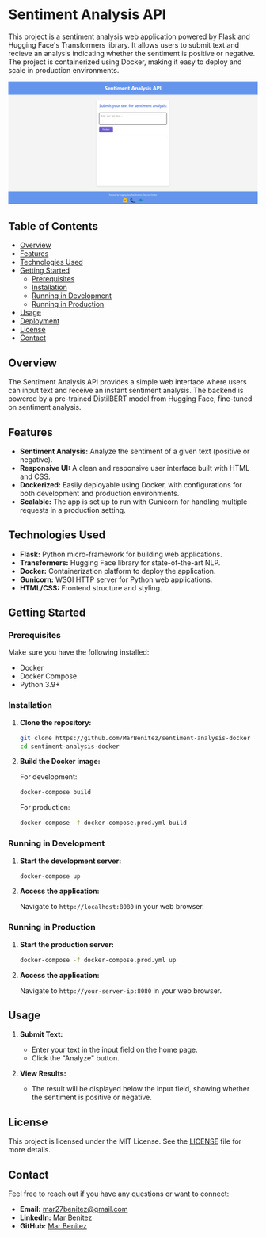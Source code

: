 # Sentiment Analysis API

This project is a sentiment analysis web application powered by Flask and Hugging Face's Transformers library. It allows users to submit text and recieve an analysis indicating whether the sentiment is positive or negative. The project is containerized using Docker, making it easy to deploy and scale in production environments.

![App Screenshot](https://github.com/MarBenitez/sentiment-analysis-docker/blob/main/app/static/screeshot-app.png)

## Table of Contents

- [Overview](#overview)
- [Features](#features)
- [Technologies Used](#technologies-used)
- [Getting Started](#getting-started)
  - [Prerequisites](#prerequisites)
  - [Installation](#installation)
  - [Running in Development](#running-in-development)
  - [Running in Production](#running-in-production)
- [Usage](#usage)
- [Deployment](#deployment)
- [License](#license)
- [Contact](#contact)

## Overview

The Sentiment Analysis API provides a simple web interface where users can input text and receive an instant sentiment analysis. The backend is powered by a pre-trained DistilBERT model from Hugging Face, fine-tuned on sentiment analysis.

## Features

- **Sentiment Analysis:** Analyze the sentiment of a given text (positive or negative).
- **Responsive UI:** A clean and responsive user interface built with HTML and CSS.
- **Dockerized:** Easily deployable using Docker, with configurations for both development and production environments.
- **Scalable:** The app is set up to run with Gunicorn for handling multiple requests in a production setting.

## Technologies Used

- **Flask:** Python micro-framework for building web applications.
- **Transformers:** Hugging Face library for state-of-the-art NLP.
- **Docker:** Containerization platform to deploy the application.
- **Gunicorn:** WSGI HTTP server for Python web applications.
- **HTML/CSS:** Frontend structure and styling.

## Getting Started

### Prerequisites

Make sure you have the following installed:

- Docker
- Docker Compose
- Python 3.9+

### Installation

1. **Clone the repository:**

   ```bash
   git clone https://github.com/MarBenitez/sentiment-analysis-docker
   cd sentiment-analysis-docker
   ```

2. **Build the Docker image:**

   For development:

   ```bash
   docker-compose build
   ```

   For production:

   ```bash
   docker-compose -f docker-compose.prod.yml build
   ```

### Running in Development

1. **Start the development server:**

   ```bash
   docker-compose up
   ```

2. **Access the application:**

   Navigate to `http://localhost:8080` in your web browser.

### Running in Production

1. **Start the production server:**

   ```bash
   docker-compose -f docker-compose.prod.yml up
   ```

2. **Access the application:**

   Navigate to `http://your-server-ip:8080` in your web browser.

## Usage

1. **Submit Text:**
   - Enter your text in the input field on the home page.
   - Click the "Analyze" button.

2. **View Results:**
   - The result will be displayed below the input field, showing whether the sentiment is positive or negative.

## License

This project is licensed under the MIT License. See the [LICENSE](LICENSE) file for more details.

## Contact

Feel free to reach out if you have any questions or want to connect:

- **Email:** mar27benitez@gmail.com
- **LinkedIn:** [Mar Benitez](https://www.linkedin.com/in/mar-benitez-506910192/)
- **GitHub:** [Mar Benitez](https://github.com/MarBenitez/)
